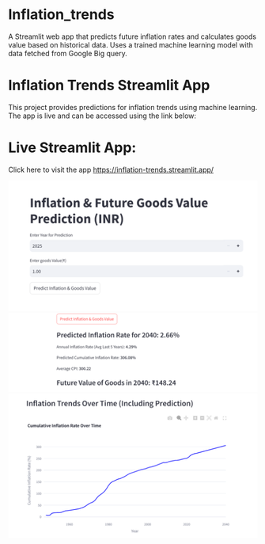 # Inflation_trends
A Streamlit web app that predicts future inflation rates and calculates goods value based on historical data. Uses a trained machine learning model with data fetched from Google Big query.

# Inflation Trends Streamlit App

This project provides predictions for inflation trends using machine learning. The app is live and can be accessed using the link below:

# Live Streamlit App:
Click here to visit the app
https://inflation-trends.streamlit.app/

![Image 1](images/inflation11.PNG)
![Image 2](images/inflation21.PNG)
![Image 3](images/inflation31.PNG)


